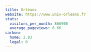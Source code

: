 ```yaml
---
title: Orléans
website: https://www.univ-orleans.fr
stats:
  visitors_per_month: 866900
  average_pageviews: 6.66
carbon:
  home: 2.83
  legal: 0
---
```

